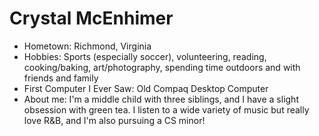 # Crystal McEnhimer

- Hometown: Richmond, Virginia
- Hobbies: Sports (especially soccer), volunteering, reading, cooking/baking, art/photography, spending time outdoors and with friends and family
- First Computer I Ever Saw: Old Compaq Desktop Computer
- About me: I'm a middle child with three siblings, and I have a slight obsession with green tea. I listen to a wide variety of music but really love R&B, and I'm also pursuing a CS minor! 
